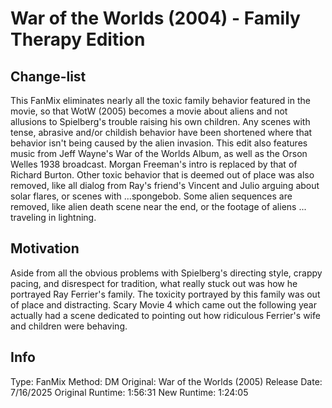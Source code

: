 # War of the Worlds (2004) - Family Therapy Edition

## Change-list
This FanMix eliminates nearly all the toxic family behavior featured in the movie, 
so that WotW (2005) becomes a movie about aliens and not allusions to Spielberg's trouble raising his own children. 
Any scenes with tense, abrasive and/or childish behavior have been shortened where that behavior isn't being caused 
by the alien invasion. This edit also features music from Jeff Wayne's War of the Worlds Album, as well as the Orson 
Welles 1938 broadcast. Morgan Freeman's intro is replaced by that of Richard Burton. Other toxic behavior that is 
deemed out of place was also removed, like all dialog from Ray's friend's Vincent and Julio arguing about solar flares, 
or scenes with ...spongebob. Some alien sequences are removed, like alien death scene near the end, or the footage
of aliens ... traveling in lightning.

## Motivation
Aside from all the obvious problems with Spielberg's directing style, crappy pacing, and disrespect for tradition,
what really stuck out was how he portrayed Ray Ferrier's family. The toxicity portrayed by this family was out of 
place and distracting. Scary Movie 4 which came out the following year actually had a scene dedicated to pointing
out how ridiculous Ferrier's wife and children were behaving.

## Info
Type: FanMix
Method: DM
Original: War of the Worlds (2005)
Release Date: 7/16/2025
Original Runtime: 1:56:31
New Runtime: 1:24:05
